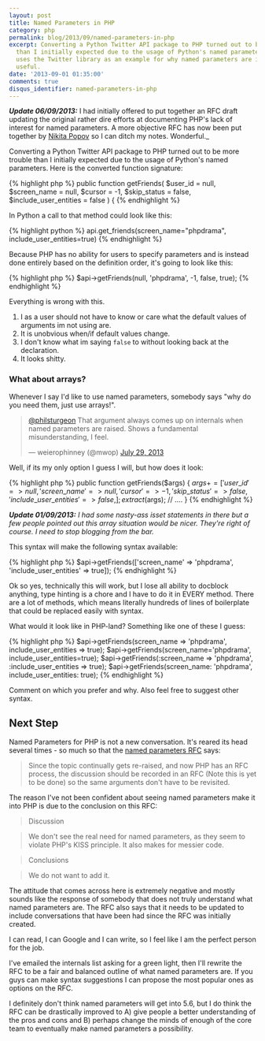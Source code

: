 ```yaml
---
layout: post
title: Named Parameters in PHP
category: php
permalink: blog/2013/09/named-parameters-in-php
excerpt: Converting a Python Twitter API package to PHP turned out to be more trouble
  than I initially expected due to the usage of Python's named parameters. This artice
  uses the Twitter library as an example for why named parameters are important and
  useful.
date: '2013-09-01 01:35:00'
comments: true
disqus_identifier: named-parameters-in-php
---
```


_**Update 06/09/2013:**_ I had initially offered to put together an RFC draft updating the original rather dire efforts at documenting PHP's lack of interest for named parameters. A more objective RFC has now been put together by [Nikita Popov](https://twitter.com/nikita_ppv) so I can ditch my notes. Wonderful._

Converting a Python Twitter API package to PHP turned out to be more trouble than I initially expected due to the usage of Python's named parameters. Here is the converted function signature:

{% highlight php %}
public function getFriends(
    $user\_id = null, 
    $screen\_name = null, 
    $cursor = -1, 
    $skip\_status = false, 
    $include\_user\_entities = false
) {
{% endhighlight %}

In Python a call to that method could look like this:

{% highlight python %}
api.get\_friends(screen\_name="phpdrama", include\_user\_entities=true)
{% endhighlight %}

Because PHP has no ability for users to specify parameters and is instead done entirely based on the definition order, it's going to look like this:

{% highlight php %}
$api->getFriends(null, 'phpdrama', -1, false, true);
{% endhighlight %}

Everything is wrong with this.

1. I as a user should not have to know or care what the default values of arguments im not using are.
2. It is unobvious when/if default values change.
3. I don't know what im saying `false` to without looking back at the declaration.
4. It looks shitty.

### What about arrays?

Whenever I say I'd like to use named parameters, somebody says "why do you need them, just use arrays!".

<blockquote class="twitter-tweet"><p><a href="https://twitter.com/philsturgeon">@philsturgeon</a> That argument always comes up on internals when named parameters are raised. Shows a fundamental misunderstanding, I feel.</p>&mdash; weierophinney (@mwop) <a href="https://twitter.com/mwop/statuses/361982046433845248">July 29, 2013</a></blockquote>
<script async src="//platform.twitter.com/widgets.js" charset="utf-8"></script>

Well, if its my only option I guess I will, but how does it look:

{% highlight php %}
public function getFriends($args)
{
    $args += [
    	'user\_id' => null,
    	'screen\_name' => null,
    	'cursor' => -1,
    	'skip\_status' => false,
    	'include\_user\_entities' => false,
    ];
    extract($args);
	// ....
}
{% endhighlight %}

_**Update 01/09/2013:** I had some nasty-ass isset statements in there but a few people pointed out this array situation would be nicer. They're right of course. I need to stop blogging from the bar._

This syntax will make the following syntax available:

{% highlight php %}
$api->getFriends(['screen\_name' => 'phpdrama', 'include\_user\_entities' => true]);
{% endhighlight %}

Ok so yes, technically this will work, but I lose all ability to docblock anything, type hinting is a chore and I have to do it in EVERY method. There are a lot of methods, which means literally hundreds of lines of boilerplate that could be replaced easily with syntax.

What would it look like in PHP-land? Something like one of these I guess:

{% highlight php %}
$api->getFriends(screen\_name => 'phpdrama', include\_user\_entities => true);
$api->getFriends(screen\_name='phpdrama', include\_user\_entities=true);
$api->getFriends(:screen\_name => 'phpdrama', :include\_user_entities => true);
$api->getFriends(screen\_name: 'phpdrama', include\_user\_entities: true);
{% endhighlight %}

Comment on which you prefer and why. Also feel free to suggest other syntax.

## Next Step

Named Parameters for PHP is not a new conversation. It's reared its head several times - so much so that the [named parameters RFC](https://wiki.php.net/rfc/namedparameters) says:

> Since the topic continually gets re-raised, and now PHP has an RFC process, the discussion should be recorded in an RFC (Note this is yet to be done) so the same arguments don't have to be revisited.

The reason I've not been confident about seeing named parameters make it into PHP is due to the conclusion on this RFC:

> Discussion

> We don't see the real need for named parameters, as they seem to violate PHP's KISS principle. It also makes for messier code.

> Conclusions

> We do not want to add it.

The attitude that comes across here is extremely negative and mostly sounds like the response of somebody that does not truly understand what named parameters are. The RFC also says that it needs to be updated to include conversations that have been had since the RFC was initially created. 

I can read, I can Google and I can write, so I feel like I am the perfect person for the job.

I've emailed the internals list asking for a green light, then I'll rewrite the RFC to be a fair and balanced outline of what named parameters are. If you guys can make syntax suggestions I can propose the most popular ones as options on the RFC.

I definitely don't think named parameters will get into 5.6, but I do think the RFC can be drastically improved to A) give people a better understanding of the pros and cons and B) perhaps change the minds of enough of the core team to eventually make named parameters a possibility.
